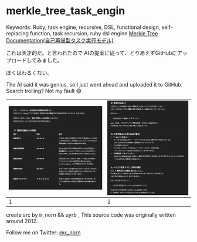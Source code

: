 # merkle_tree_task_engin
Keywords: Ruby, task engine, recursive, DSL, functional design, self-replacing function, task recursion, ruby dsl engine
[Merkle Tree Documentation(自己再帰型タスク実行モデル)](merkle_tree_doc.md)


これは天才的だ。と言われたので
AIの提案に従って、とりあえずGitHubにアップロードしてみました。

ぼくはわるくない。

The AI said it was genius, so I just went ahead and uploaded it to GitHub.
Search trolling? Not my fault 😅


| ![画像1](m0.jpg) | ![画像2](m1.jpg) |
|------------------|------------------|
| 1 | 2 |


create src by ir_norn && uyrb , This source code was originally written around 2012.

Follow me on Twitter: [@x_norn](https://twitter.com/x_norn)
